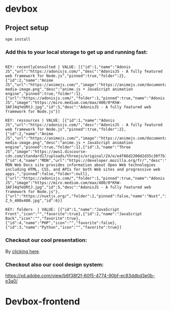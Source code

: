 # devbox

## Project setup

```
npm install
```

### Add this to your local storage to get up and running fast:

```

KEY: recentlyConsulted | VALUE: [{"id":1,"name":"Adonis JS","url":"https://adonisjs.com/","desc":"AdonisJS - A fully featured web framework for Node.js","pinned":true,"folder":2},{"id":2,"name":"Anime JS","url":"https://animejs.com/","image":"https://animejs.com/documentation/assets/img/social-media-image.png","desc":"anime.js • JavaScript animation engine","pinned":true,"folder":1},{"url":"https://adonisjs.com/","folder":1,"pinned":true,"name":"Adonis JS","image":"https://miro.medium.com/max/400/0*KhW-3AFJ4qYeURtJ.jpg","id":5,"desc":"AdonisJS - A fully featured web framework for Node.js"}]

KEY: ressources | VALUE: [{"id":1,"name":"Adonis JS","url":"https://adonisjs.com/","desc":"AdonisJS - A fully featured web framework for Node.js","pinned":true,"folder":2},{"id":2,"name":"Anime JS","url":"https://animejs.com/","image":"https://animejs.com/documentation/assets/img/social-media-image.png","desc":"anime.js • JavaScript animation engine","pinned":true,"folder":1},{"id":3,"name":"Three JS","image":"https://aws1.discourse-cdn.com/standard17/uploads/threejs/original/2X/e/e4f86d2200d2d35c30f7b1494e96b9595ebc2751.png","url":"https://threejs.org/","desc":"","pinned":false,"folder":1},{"id":4,"name":"MDN","url":"https://developer.mozilla.org/fr/","desc":"The MDN Web Docs site provides information about Open Web technologies including HTML, CSS, and APIs for both Web sites and progressive web apps.","pinned":false,"folder":null},{"url":"https://adonisjs.com/","folder":1,"pinned":true,"name":"Adonis JS","image":"https://miro.medium.com/max/400/0*KhW-3AFJ4qYeURtJ.jpg","id":5,"desc":"AdonisJS - A fully featured web framework for Node.js"},{"url":"https://nuxtjs.org/","folder":2,"pinned":false,"name":"Nuxt","image":"https://pbs.twimg.com/profile_images/1438501794754142212/_SXc-Z_h_400x400.jpg","id":6}]

KEY: folders  | VALUE: [{"id":1,"name":"JavaScript Front","icon":"","favorite":true},{"id":2,"name":"JavaScript Back","icon":"","favorite":true},{"id":4,"name":"PHP","icon":"","favorite":false},{"id":3,"name":"Python","icon":"","favorite":true}]

```

### Checkout our cool presentation:

By [clicking here](https://docs.google.com/presentation/d/1UmpaPntA2ElasHuaP9rdLxriKSdfj-1G5Num8V4xt6E/edit?usp=sharing).

### Checkout also our cool design system:

https://xd.adobe.com/view/b6f38f2f-60f5-4774-90bf-ec83ddbd3e0b-e3a0/

# Devbox-frontend

